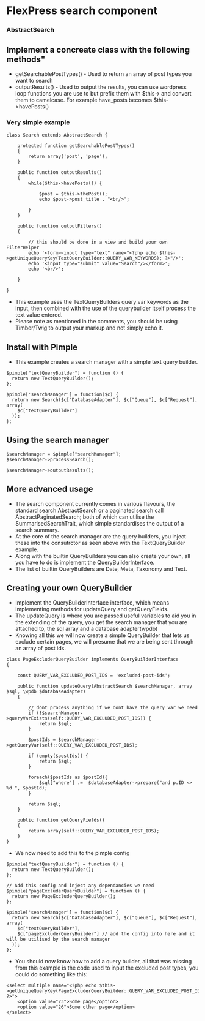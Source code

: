 # FlexPress search component

### AbstractSearch

## Implement a concreate class with the following methods"
- getSearchablePostTypes() - Used to return an array of post types you want to search
- outputResults() - Used to output the results, you can use wordpress loop functions you are use to but prefix them with $this-> and convert them to camelcase. For example have_posts becomes $this->havePosts()

### Very simple example
```
class Search extends AbstractSearch {

    protected function getSearchablePostTypes()
    {
        return array('post', 'page');
    }

    public function outputResults()
    {
        while($this->havePosts()) {

            $post = $this->thePost();
            echo $post->post_title . "<br/>";

        }
    }

    public function outputFilters()
    {

        // this should be done in a view and build your own FilterHelper
        echo '<form><input type="text" name="<?php echo $this->getUniqueQueryKey(TextQueryBuilder::QUERY_VAR_KEYWORDS); ?>"/>';
        echo '<input type="submit" value="Search"/></form>';
        echo '<br/>';

    }

}
```
- This example uses the TextQueryBuilders query var keywords as the input, then combined with the use of the querybuilder itself process the text value entered.
- Please note as mentioned in the comments, you should be using Timber/Twig to output your markup and not simply echo it.

## Install with Pimple
- This example creates a search manager with a simple text query builder.
```
$pimple["textQueryBuilder"] = function () {
  return new TextQueryBuilder();
};

$pimple['searchManager'] = function($c) {
  return new Search($c["DatabaseAdapter"], $c["Queue"], $c["Request"], array(
    $c["textQueryBuilder"]
  ));
};
```
## Using the search manager

```
$searchManager = $pimple["searchManager"];
$searchManager->processSearch();

$searchManager->outputResults();
```

## More advanced usage
- The search component currently comes in various flavours, the standard search AbstractSearch or a paginated search call AbstractPaginatedSearch; both of which can utilise the SummarisedSearchTrait, which simple standardises the output of a search summary.
- At the core of the search manager are the query builders, you inject these into the consutrctor as seen above with the TextQueryBuilder example.
- Along with the builtin QueryBuilders you can also create your own, all you have to do is implement the QueryBuilderInterface.
- The list of builtin QueryBuilders are Date, Meta, Taxonomy and Text.

## Creating your own QueryBuilder

- Implement the QueryBuilderInterface interface, which means implementing methods for updateQuery and getQueryFields.
- The updateQuery is where you are passed useful variables to aid you in the extending of the query, you get the search manager that you are attached to, the sql array and a database adapter(wpdb)
- Knowing all this we will now create a simple QueryBuilder that lets us exclude certain pages, we will presume that we are being sent through an array of post ids.

```
class PageExcluderQueryBuilder implements QueryBuilderInterface
{

    const QUERY_VAR_EXCLUDED_POST_IDS = 'excluded-post-ids';

    public function updateQuery(AbstractSearch $searchManager, array $sql, \wpdb $databaseAdapter)
    {

        // dont process anything if we dont have the query var we need
        if (!$searchManager->queryVarExists(self::QUERY_VAR_EXCLUDED_POST_IDS)) {
            return $sql;
        }

        $postIds = $searchManager->getQueryVar(self::QUERY_VAR_EXCLUDED_POST_IDS);

        if (empty($postIds)) {
            return $sql;
        }
        
        foreach($postIds as $postId){
            $sql["where"] .=  $databaseAdapter->prepare("and p.ID <> %d ", $postId);
        }

        return $sql;
    }

    public function getQueryFields()
    {
        return array(self::QUERY_VAR_EXCLUDED_POST_IDS);
    }
}

```
- We now need to add this to the pimple config
```
$pimple["textQueryBuilder"] = function () {
  return new TextQueryBuilder();
};

// Add this config and inject any dependancies we need
$pimple["pageExcluderQueryBuilder"] = function () {
  return new PageExcluderQueryBuilder();
};

$pimple['searchManager'] = function($c) {
  return new Search($c["DatabaseAdapter"], $c["Queue"], $c["Request"], array(
    $c["textQueryBuilder"],
    $c["pageExcluderQueryBuilder"] // add the config into here and it will be utilised by the search manager
  ));
};
```
- You should now know how to add a query builder, all that was missing from this example is the code used to input the excluded post types, you could do something like this:
```
<select multiple name="<?php echo $this->getUniqueQueryKey(PageExcluderQueryBuilder::QUERY_VAR_EXCLUDED_POST_IDS); ?>">
    <option value="23">Some page</option>
    <option value="26">Some other page</option>
</select>
```
